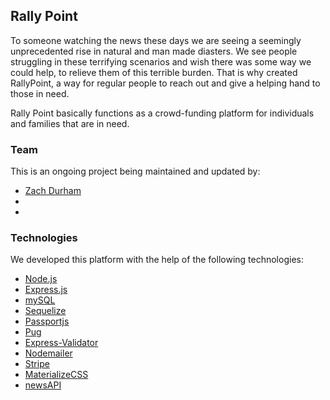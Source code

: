 ## Rally Point

To someone watching the news these days we are seeing a seemingly unprecedented rise in natural and man made diasters. We see people struggling in these terrifying scenarios and wish there was some way we could help, to relieve them of this terrible burden. That is why created RallyPoint, a way for regular people to reach out and give a helping hand to those in need.

Rally Point basically functions as a crowd-funding platform for individuals and families that are in need.


### Team

This is an ongoing project being maintained and updated by:

* [Zach Durham]()
* 
* 

### Technologies

We developed this platform with the help of the following technologies:

* [Node.js](https://nodejs.org/en/)
* [Express.js](https://expressjs.com/)
* [mySQL](https://www.npmjs.com/package/mysql)
* [Sequelize](http://docs.sequelizejs.com/)
* [Passportjs](http://passportjs.org/)
* [Pug](https://pugjs.org/api/getting-started.html)
* [Express-Validator](https://github.com/ctavan/express-validator)
* [Nodemailer](https://nodemailer.com/about/)
* [Stripe](https://stripe.com/docs)
* [MaterializeCSS](http://materializecss.com/)
* [newsAPI](https://newsapi.org/)



